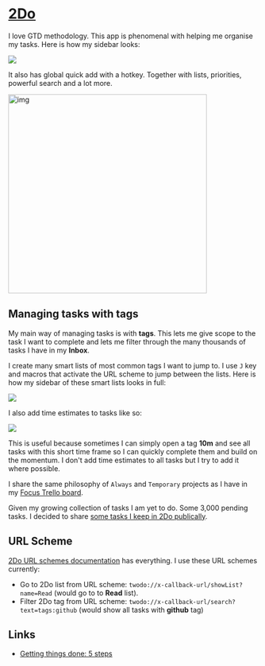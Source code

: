 # [2Do](https://www.2doapp.com/)
I love GTD methodology. This app is phenomenal with helping me organise my tasks. Here is how my sidebar looks:

![](https://i.imgur.com/URuzerx.png)

It also has global quick add with a hotkey. Together with lists, priorities, powerful search and a lot more.

<img src="https://i.imgur.com/UPdjh6N.png" width="400" alt="img">

## Managing tasks with tags
My main way of managing tasks is with __tags__. This lets me give scope to the task I want to complete and lets me filter through the many thousands of tasks I have in my __Inbox__.

I create many smart lists of most common tags I want to jump to. I use `J` key and macros that activate the URL scheme to jump between the lists. Here is how my sidebar of these smart lists looks in full:

![](https://i.imgur.com/xEhx5Xj.png)

I also add time estimates to tasks like so:

![](https://i.imgur.com/y4o36Yr.png)

This is useful because sometimes I can simply open a tag __10m__ and see all tasks with this short time frame so I can quickly complete them and build on the momentum. I don't add time estimates to all tasks but I try to add it where possible.

I share the same philosophy of `Always` and `Temporary` projects as I have in my [Focus Trello board](../../focusing/focusing.md).

Given my growing collection of tasks I am yet to do. Some 3,000 pending tasks. I decided to share [some tasks I keep in 2Do publically](../../other/2do-tasks.md).

## URL Scheme
[2Do URL schemes documentation](https://www.2doapp.com/kb/article/url-schemes.html) has everything. I use these URL schemes currently:
- Go to 2Do list from URL scheme: `twodo://x-callback-url/showList?name=Read` (would go to to __Read__ list).
- Filter 2Do tag from URL scheme: `twodo://x-callback-url/search?text=tags:github` (would show all tasks with __github__ tag)

## Links
- [Getting things done: 5 steps](http://gettingthingsdone.com/fivesteps/)